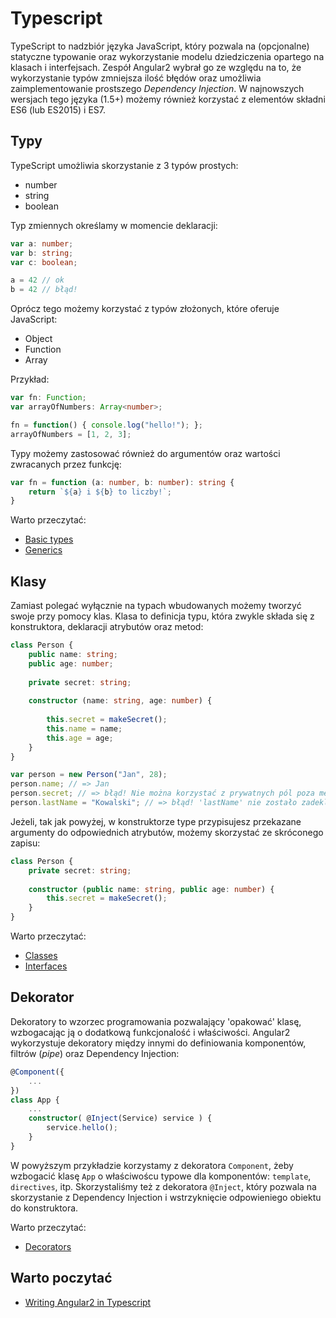 # Typescript

TypeScript to nadzbiór języka JavaScript, który pozwala na (opcjonalne) statyczne typowanie oraz wykorzystanie modelu dziedziczenia opartego na klasach i interfejsach.
Zespół Angular2 wybrał go ze względu na to, że wykorzystanie typów zmniejsza ilość błędów oraz umożliwia zaimplementowanie prostszego *Dependency Injection*. 
W najnowszych wersjach tego języka (1.5+) możemy również korzystać z elementów składni ES6 (lub ES2015) i ES7.

## Typy

TypeScript umożliwia skorzystanie z 3 typów prostych:

* number
* string
* boolean

Typ zmiennych określamy w momencie deklaracji:
```typescript
var a: number;
var b: string;
var c: boolean;

a = 42 // ok
b = 42 // błąd!
```

Oprócz tego możemy korzystać z typów złożonych, które oferuje JavaScript:

* Object
* Function
* Array

Przykład:

```typescript
var fn: Function;
var arrayOfNumbers: Array<number>;

fn = function() { console.log("hello!"); };
arrayOfNumbers = [1, 2, 3];
```

Typy możemy zastosować również do argumentów oraz wartości zwracanych przez funkcję:

```typescript
var fn = function (a: number, b: number): string {
    return `${a} i ${b} to liczby!`;
}
```

Warto przeczytać:

* [Basic types](http://www.typescriptlang.org/Handbook#basic-types)
* [Generics](http://www.typescriptlang.org/Handbook#generics)

## Klasy

Zamiast polegać wyłącznie na typach wbudowanych możemy tworzyć swoje przy pomocy klas. 
Klasa to definicja typu, która zwykle składa się z konstruktora, deklaracji atrybutów oraz metod:

```typescript
class Person {
    public name: string;
    public age: number;
    
    private secret: string;
     
    constructor (name: string, age: number) {
        
        this.secret = makeSecret();
        this.name = name;
        this.age = age;
    } 
}

var person = new Person("Jan", 28);
person.name; // => Jan 
person.secret; // => błąd! Nie można korzystać z prywatnych pól poza metodami klasy
person.lastName = "Kowalski"; // => błąd! 'lastName' nie zostało zadeklarowane jako atrybut typu 'Person'
```

Jeżeli, tak jak powyżej, w konstruktorze type przypisujesz przekazane argumenty do odpowiednich atrybutów, możemy skorzystać ze skróconego zapisu:
 
```typescript
class Person {
    private secret: string;
     
    constructor (public name: string, public age: number) {
        this.secret = makeSecret();
    } 
}
```

Warto przeczytać:

* [Classes](http://www.typescriptlang.org/Handbook#classes)
* [Interfaces](http://www.typescriptlang.org/Handbook#interfaces)


## Dekorator

Dekoratory to wzorzec programowania pozwalający 'opakować' klasę, wzbogacając ją o dodatkową funkcjonalość i właściwości. 
Angular2 wykorzystuje dekoratory między innymi do definiowania komponentów, filtrów (*pipe*) oraz Dependency Injection:


```typescript
@Component({
    ...
})
class App {
    ...
    constructor( @Inject(Service) service ) {
        service.hello();
    }
}
```

W powyższym przykładzie korzystamy z dekoratora `Component`, żeby wzbogacić klasę `App` o właściwoścu typowe dla komponentów: `template`, `directives`, itp.
Skorzystaliśmy też z dekoratora `@Inject`, który pozwala na skorzystanie z Dependency Injection i wstrzyknięcie odpowieniego obiektu do konstruktora.

Warto przeczytać:

* [Decorators](https://github.com/Microsoft/TypeScript/wiki/What's-new-in-TypeScript#decorators)
## Warto poczytać

* [Writing Angular2 in Typescript](http://victorsavkin.com/post/123555572351/writing-angular-2-in-typescript)
